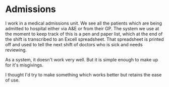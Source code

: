 Admissions
==========

I work in a medical admissions unit. We see all the patients which are being admitted to hospital either via A&E or from their GP. The system we use at the moment to keep track of this is a pen and paper list, which at the end of the shift is transcribed to an Excell spreadsheet. That spreadsheet is printed off and used to tell the next shift of doctors who is sick and needs reviewing.

As a system, it doesn't work very well. But it is simple enough to make up for it's misgivings. 

I thought I'd try to make something which works better but retains the ease of use.


